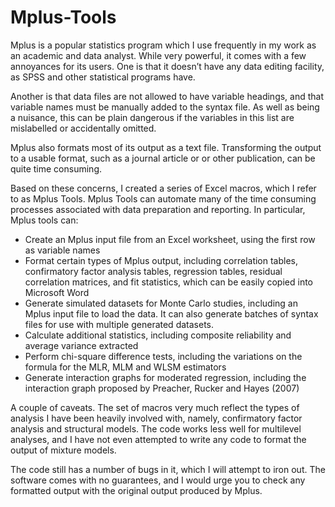 # Mplus-Tools
Mplus is a popular statistics program which I use frequently in my work as an academic and data analyst. While very powerful, it comes with a few annoyances for its users. One is that it doesn’t have any data editing facility, as SPSS and other statistical programs have.

Another is that data files are not allowed to have variable headings, and that variable names must be manually added to the syntax file. As well as being a nuisance, this can be plain dangerous if the variables in this list are mislabelled or accidentally omitted.

Mplus also formats most of its output as a text file. Transforming the output to a usable format, such as a journal article or or other publication, can be quite time consuming.

Based on these concerns, I created a series of Excel macros, which I refer to as Mplus Tools. Mplus Tools can automate many of the time consuming processes associated with data preparation and reporting. In particular, Mplus tools can:

* Create an Mplus input file from an Excel worksheet, using the first row as variable names
* Format certain types of Mplus output, including correlation tables, confirmatory factor analysis tables, regression tables, residual correlation matrices, and fit statistics, which can be easily copied into Microsoft Word
* Generate simulated datasets for Monte Carlo studies, including an Mplus input file to load the data. It can also generate batches of syntax files for use with multiple generated datasets.
* Calculate additional statistics, including composite reliability and average variance extracted
* Perform chi-square difference tests, including the variations on the formula for the MLR, MLM and WLSM estimators
* Generate interaction graphs for moderated regression, including the interaction graph proposed by Preacher, Rucker and Hayes (2007)

A couple of caveats. The set of macros very much reflect the types of analysis I have been heavily involved with, namely, confirmatory factor analysis and structural models. The code works less well for multilevel analyses, and I have not even attempted to write any code to format the output of mixture models.

The code still has a number of bugs in it, which I will attempt to iron out. The software comes with no guarantees, and I would urge you to check any formatted output with the original output produced by Mplus.
